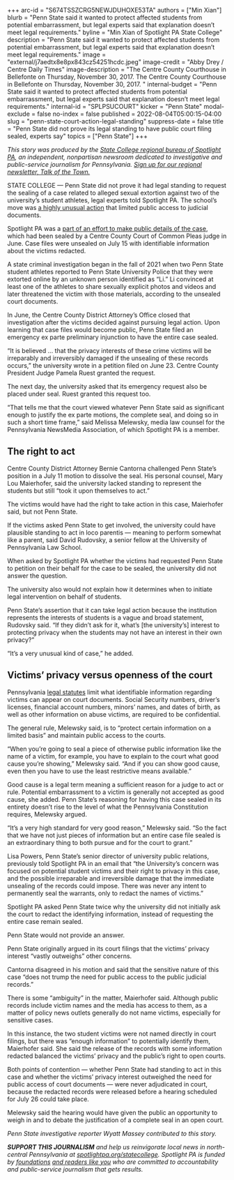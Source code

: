 +++
arc-id = "S674TSSZCRG5NEWJDUHOXE53TA"
authors = ["Min Xian"]
blurb = "Penn State said it wanted to protect affected students from potential embarrassment, but legal experts said that explanation doesn’t meet legal requirements."
byline = "Min Xian of Spotlight PA State College"
description = "Penn State said it wanted to protect affected students from potential embarrassment, but legal experts said that explanation doesn’t meet legal requirements."
image = "external/j7aedtx8e8px843cz54251hcdc.jpeg"
image-credit = "Abby Drey / Centre Daily Times"
image-description = "The Centre County Courthouse in Bellefonte on Thursday, November 30, 2017. The Centre County Courthouse in Bellefonte on Thursday, November 30, 2017. "
internal-budget = "Penn State said it wanted to protect affected students from potential embarrassment, but legal experts said that explanation doesn’t meet legal requirements."
internal-id = "SPLPSUCOURT"
kicker = "Penn State"
modal-exclude = false
no-index = false
published = 2022-08-04T05:00:15-04:00
slug = "penn-state-court-action-legal-standing"
suppress-date = false
title = "Penn State did not prove its legal standing to have public court filing sealed, experts say"
topics = ["Penn State"]
+++

<i>This story was produced by the </i><a href="https://www.spotlightpa.org/statecollege"><i>State College regional bureau of Spotlight PA</i></a><i>, an independent, nonpartisan newsroom dedicated to investigative and public-service journalism for Pennsylvania. </i><a href="https://www.spotlightpa.org/newsletters/talkofthetown"><i>Sign up for our regional newsletter, Talk of the Town.</i></a>

STATE COLLEGE — Penn State did not prove it had legal standing to request the sealing of a case related to alleged sexual extortion against two of the university’s student athletes, legal experts told Spotlight PA. The school’s move was <a href="https://www.spotlightpa.org/statecollege/2022/08/penn-state-athletes-extortion-unanswered-questions/">a highly unusual action</a> that limited public access to judicial documents.

Spotlight PA was a <a href="https://www.spotlightpa.org/statecollege/2022/07/centre-county-court-penn-state-search-warrants/">part of an effort to make public details of the case</a>, which had been sealed by a Centre County Court of Common Pleas judge in June. Case files were unsealed on July 15 with identifiable information about the victims redacted.

<script src="https://www.spotlightpa.org/embed.js" async></script><div data-spl-embed-version="1" data-spl-src="https://www.spotlightpa.org/embeds/newsletter/?cta=Sign%20up%20for%20our%20new%20regional%20newsletter%2C%20%3Cb%3ETalk%20of%20the%20Town%3C%2Fb%3E%2C%20and%20get%20all%20the%20news%20and%20notes%20from%20State%20College%20and%20north-central%20PA.&button=Sign%20Up%20Now&preselect=state_college&eyebrow=DON'T%20MISS%20A%20BEAT"></div>

A state criminal investigation began in the fall of 2021 when two Penn State student athletes reported to Penn State University Police that they were extorted online by an unknown person identified as “Li.” Li convinced at least one of the athletes to share sexually explicit photos and videos and later threatened the victim with those materials, according to the unsealed court documents.

In June, the Centre County District Attorney’s Office closed that investigation after the victims decided against pursuing legal action. Upon learning that case files would become public, Penn State filed an emergency ex parte preliminary injunction to have the entire case sealed.

“It is believed … that the privacy interests of these crime victims will be irreparably and irreversibly damaged if the unsealing of these records occurs,” the university wrote in a petition filed on June 23. Centre County President Judge Pamela Ruest granted the request.

The next day, the university asked that its emergency request also be placed under seal. Ruest granted this request too.

“That tells me that the court viewed whatever Penn State said as significant enough to justify the ex parte motions, the complete seal, and doing so in such a short time frame,” said Melissa Melewsky, media law counsel for the Pennsylvania NewsMedia Association, of which Spotlight PA is a member.

## The right to act

Centre County District Attorney Bernie Cantorna challenged Penn State’s position in a July 11 motion to dissolve the seal. His personal counsel, Mary Lou Maierhofer, said the university lacked standing to represent the students but still “took it upon themselves to act.”

The victims would have had the right to take action in this case, Maierhofer said, but not Penn State.

If the victims asked Penn State to get involved, the university could have plausible standing to act in loco parentis — meaning to perform somewhat like a parent, said David Rudovsky, a senior fellow at the University of Pennsylvania Law School.

When asked by Spotlight PA whether the victims had requested Penn State to petition on their behalf for the case to be sealed, the university did not answer the question.

The university also would not explain how it determines when to initiate legal intervention on behalf of students.

Penn State’s assertion that it can take legal action because the institution represents the interests of students is a vague and broad statement, Rudovsky said. “If they didn’t ask for it, what’s [the university’s] interest to protecting privacy when the students may not have an interest in their own privacy?”

“It’s a very unusual kind of case,” he added.

## Victims’ privacy versus openness of the court

Pennsylvania <a href="https://www.pacourts.us/Storage/media/pdfs/20211230/165101-publicrecordspolicy2022.pdf">legal statutes</a> limit what identifiable information regarding victims can appear on court documents. Social Security numbers, driver’s licenses, financial account numbers, minors’ names, and dates of birth, as well as other information on abuse victims, are required to be confidential.

The general rule, Melewsky said, is to “protect certain information on a limited basis” and maintain public access to the courts.

“When you’re going to seal a piece of otherwise public information like the name of a victim, for example, you have to explain to the court what good cause you’re showing,” Melewsky said. “And if you can show good cause, even then you have to use the least restrictive means available.”

Good cause is a legal term meaning a sufficient reason for a judge to act or rule. Potential embarrassment to a victim is generally not accepted as good cause, she added. Penn State’s reasoning for having this case sealed in its entirety doesn’t rise to the level of what the Pennsylvania Constitution requires, Melewsky argued.

“It’s a very high standard for very good reason,” Melewsky said. “So the fact that we have not just pieces of information but an entire case file sealed is an extraordinary thing to both pursue and for the court to grant.”

Lisa Powers, Penn State’s senior director of university public relations, previously told Spotlight PA in an email that “the University’s concern was focused on potential student victims and their right to privacy in this case, and the possible irreparable and irreversible damage that the immediate unsealing of the records could impose. There was never any intent to permanently seal the warrants, only to redact the names of victims.”

Spotlight PA asked Penn State twice why the university did not initially ask the court to redact the identifying information, instead of requesting the entire case remain sealed.

Penn State would not provide an answer.

Penn State originally argued in its court filings that the victims’ privacy interest “vastly outweighs” other concerns.

Cantorna disagreed in his motion and said that the sensitive nature of this case “does not trump the need for public access to the public judicial records.”

There is some “ambiguity” in the matter, Maierhofer said. Although public records include victim names and the media has access to them, as a matter of policy news outlets generally do not name victims, especially for sensitive cases.

In this instance, the two student victims were not named directly in court filings, but there was “enough information” to potentially identify them, Maierhofer said. She said the release of the records with some information redacted balanced the victims’ privacy and the public’s right to open courts.

<script src="https://www.spotlightpa.org/embed.js" async></script><div data-spl-embed-version="1" data-spl-src="https://www.spotlightpa.org/embeds/donate/"></div>

Both points of contention — whether Penn State had standing to act in this case and whether the victims’ privacy interest outweighed the need for public access of court documents — were never adjudicated in court, because the redacted records were released before a hearing scheduled for July 26 could take place.

Melewsky said the hearing would have given the public an opportunity to weigh in and to debate the justification of a complete seal in an open court.

<i>Penn State investigative reporter Wyatt Massey contributed to this story.</i>

<i><b>SUPPORT THIS JOURNALISM</b></i><i> and help us reinvigorate local news in north-central Pennsylvania at </i><a href="https://checkout.fundjournalism.org/memberform?org_id=spotlightpa&campaign=7015G0000013pUYQAY&utm_source=www.spotlightpa.org&utm_medium=statecollege:section&utm_campaign=statecollege:main"><i>spotlightpa.org/statecollege</i></a><i>. Spotlight PA is funded by </i><a href="https://www.spotlightpa.org/support"><i>foundations</i></a><i> </i><a href="https://www.spotlightpa.org/support"><i>and readers like you</i></a><i> who are committed to accountability and public-service journalism that gets results.</i>
